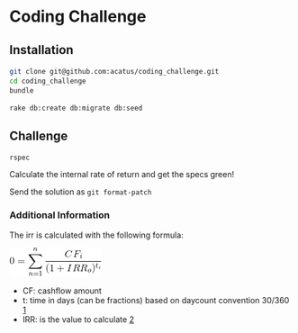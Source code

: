 # Coding Challenge

## Installation

```bash
git clone git@github.com:acatus/coding_challenge.git
cd coding_challenge
bundle
```

```bash
rake db:create db:migrate db:seed
```

## Challenge

```
rspec
```

Calculate the internal rate of return and get the specs green!

Send the solution as `git format-patch`

### Additional Information

The irr is calculated with the following formula:

  ![](irr.gif)

  - CF: cashflow amount
  - t: time in days (can be fractions) based on daycount convention 30/360 [1][1]
  - IRR: is the value to calculate [2][2]

[1]: https://en.wikipedia.org/wiki/Day_count_convention#30E/360
[2]: https://en.wikipedia.org/wiki/Internal_rate_of_return#Calculation
